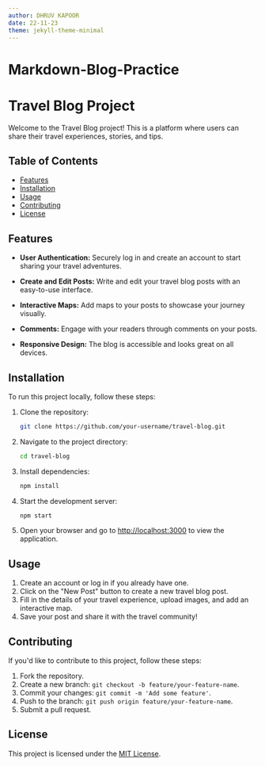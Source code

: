 ```yaml
---
author: DHRUV KAPOOR
date: 22-11-23
theme: jekyll-theme-minimal
---
```


# Markdown-Blog-Practice

# Travel Blog Project

Welcome to the Travel Blog project! This is a platform where users can share their travel experiences, stories, and tips.

## Table of Contents

- [Features](#features)
- [Installation](#installation)
- [Usage](#usage)
- [Contributing](#contributing)
- [License](#license)

## Features

- **User Authentication:** Securely log in and create an account to start sharing your travel adventures.
  
- **Create and Edit Posts:** Write and edit your travel blog posts with an easy-to-use interface.
  
- **Interactive Maps:** Add maps to your posts to showcase your journey visually.

- **Comments:** Engage with your readers through comments on your posts.

- **Responsive Design:** The blog is accessible and looks great on all devices.

## Installation

To run this project locally, follow these steps:

1. Clone the repository:

    ```bash
    git clone https://github.com/your-username/travel-blog.git
    ```

2. Navigate to the project directory:

    ```bash
    cd travel-blog
    ```

3. Install dependencies:

    ```bash
    npm install
    ```

4. Start the development server:

    ```bash
    npm start
    ```

5. Open your browser and go to [http://localhost:3000](http://localhost:3000) to view the application.

## Usage

1. Create an account or log in if you already have one.
2. Click on the "New Post" button to create a new travel blog post.
3. Fill in the details of your travel experience, upload images, and add an interactive map.
4. Save your post and share it with the travel community!

## Contributing

If you'd like to contribute to this project, follow these steps:

1. Fork the repository.
2. Create a new branch: `git checkout -b feature/your-feature-name`.
3. Commit your changes: `git commit -m 'Add some feature'`.
4. Push to the branch: `git push origin feature/your-feature-name`.
5. Submit a pull request.

## License

This project is licensed under the [MIT License](LICENSE.md).
